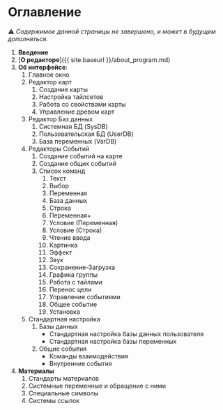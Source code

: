 # Оглавление

  ⚠ *Содержимое данной страницы не завершено, и может в будущем дополняться.*

1. **Введение**
2. [**О редакторе**]({{ site.baseurl }}/about_program.md)
3. **Об интерфейсе**:
	1. Главное окно
	2. Редактор карт
		1. Создание карты
		2. Настройка тайлсетов
		3. Работа со свойствами карты
		4. Управление древом карт
	3. Редактор Баз данных
		1. Системная БД (SysDB)
		2. Пользовательская БД (UserDB)
		3. База переменных (VarDB)
	4. Редакторы Событий
		1. Создание событий на карте
		2. Создание общих событий
		3. Список команд
			1. Текст
			2. Выбор
			3. Переменная
			4. База данных
			5. Строка
			6. Переменная+
			7. Условие (Переменная)
			8. Условие (Строка)
			9. Чтение ввода
			10. Картинка
			11. Эффект
			12. Звук
			13. Сохранение-Загрузка
			14. Графика группы
			15. Работа с тайлами
			16. Перенос цели
			17. Управление событиями
			18. Общее событие
			19. Установка
	5. Стандартная настройка
		1. Базы данных
			* Стандартная настройка базы данных пользователя
			* Стандартная настройка базы переменных
		2. Общие события
			* Команды взаимодействия
			* Внутренние события
4. **Материалы**
	1. Стандарты материалов
	2. Системные переменные и обращение с ними
	3. Специальные символы
	4. Системы ссылок
